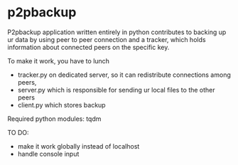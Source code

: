 # p2pbackup

P2pbackup application written entirely in python contributes to backing up ur data by using peer to peer connection and a tracker, which holds information about connected peers on the specific key.

To make it work, you have to lunch
- tracker.py on dedicated server, so it can redistribute connections among peers,
- server.py which is responsible for sending ur local files to the other peers
- client.py which stores backup

Required python modules: tqdm

TO DO:
- make it work globally instead of localhost
- handle console input


